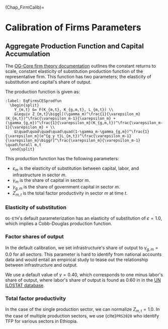 (Chap_FirmCalib)=
# Calibration of Firms Parameters

## Aggregate Production Function and Capital Accumulation

The [OG-Core firm theory documentation](https://pslmodels.github.io/OG-Core/content/theory/firms.html) outlines the constant returns to scale, constant elasticity of substitution production function of the representative firm.  This function has two parameters; the elasticity of substitution and capital's share of output.

The production function is given as:

```{math}
:label: EqFirmsCESprodfun
  \begin{split}
    Y_{m,t} &= F(K_{m,t}, K_{g,m,t}, L_{m,t}) \\
    &\equiv Z_{m,t}\biggl[(\gamma_m)^\frac{1}{\varepsilon_m}(K_{m,t})^\frac{\varepsilon_m-1}{\varepsilon_m} + (\gamma_{g,m})^\frac{1}{\varepsilon_m}(K_{g,m,t})^\frac{\varepsilon_m-1}{\varepsilon_m} + \\
    &\quad\quad\quad\quad\quad(1-\gamma_m-\gamma_{g,m})^\frac{1}{\varepsilon_m}(e^{g_y t}L_{m,t})^\frac{\varepsilon_m-1}{\varepsilon_m}\biggr]^\frac{\varepsilon_m}{\varepsilon_m-1} \quad\forall m,t
  \end{split}
```

  This production function has the following parameters:
  * $\varepsilon_m$ is the elasticity of substitution between capital, labor, and infrastructure in sector $m$.
  * $\gamma_m$ is the share of capital in sector $m$.
  * $\gamma_{g,m}$ is the share of government capital in sector $m$.
  * $Z_{m,t}$ is the total factor productivity in sector $m$ at time $t$.

### Elasticity of substitution

`OG-ETH`'s default parameterization has an elasticity of substitution of $\varepsilon=1.0$, which implies a Cobb-Douglas production function.

### Factor shares of output

In the default calibration, we set infrastructure's share of output to $\gamma_{g,m}=0.0$ for all sectors.  This parameter is hard to identify from national accounts data and would entail an empirical study to tease out the relationship between infrastructure and output.

We use a default value of $\gamma =0.40$, which corresponds to one minus labor's share of output, where labor's share of output is found as 0.60 in in the [UN ILOSTAT database](https://rshiny.ilo.org/dataexplorer9/?lang=en).

### Total factor productivity

In the case of the single production sector, we can normalize $Z_{m,t}=1.0$.  In the case of multiple production sectors, we use {cite}`PRS2020` who identify TFP for various sectors in Ethiopia.
